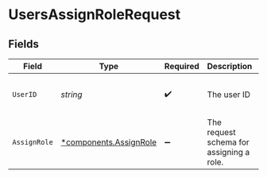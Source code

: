 # UsersAssignRoleRequest


## Fields

| Field                                                           | Type                                                            | Required                                                        | Description                                                     | Example                                                         |
| --------------------------------------------------------------- | --------------------------------------------------------------- | --------------------------------------------------------------- | --------------------------------------------------------------- | --------------------------------------------------------------- |
| `UserID`                                                        | *string*                                                        | :heavy_check_mark:                                              | The user ID                                                     | e81bc3e5-e9db-4764-b7dd-e81e39072cbe                            |
| `AssignRole`                                                    | [*components.AssignRole](../../models/components/assignrole.md) | :heavy_minus_sign:                                              | The request schema for assigning a role.                        |                                                                 |